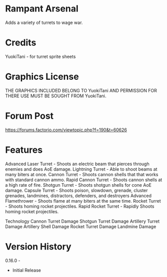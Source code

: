 # Rampant Arsenal

Adds a variety of turrets to wage war.

# Credits 

YuokiTani - for turret sprite sheets

# Graphics License

THE GRAPHICS INCLUDED BELONG TO YuokiTani AND PERMISSION FOR THERE
USE MUST BE SOUGHT FROM YuokiTani.

# Forum Post

https://forums.factorio.com/viewtopic.php?f=190&t=60626

# Features

Advanced Laser Turret - Shoots an electric beam that pierces through enemies and does AoE damage.
Lightning Turret - Able to shoot beams at many biters at once.
Cannon Turret - Shoots cannon shells that that works with standard cannon ammo.
Rapid Cannon Turret - Shoots cannon shells at a high rate of fire.
Shotgun Turret - Shoots shotgun shells for cone AoE damage.
Capsule Turret - Shoots poison, slowdown, grenade, cluster grenades, landmines, distractors, defenders, and destroyers
Advanced Flamethrower - Shoots flame at many biters at the same time.
Rocket Turret - Shoots homing rocket projectiles.
Rapid Rocket Turret - Rapidly Shoots homing rocket projectiles.

Technology
Cannon Turret Damage
Shotgun Turret Damage
Artillery Turret Damage
Artillery Shell Damage
Rocket Turret Damage
Landmine Damage


# Version History

0.16.0 -  
- Initial Release  
